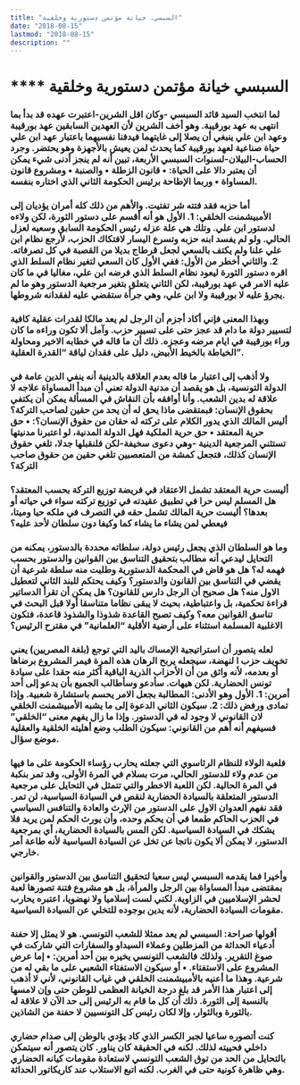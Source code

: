 ```yaml
---
title: "السبسي، خيانة مؤتمن دستورية وخلقية"
date: "2018-08-15"
lastmod: "2018-08-15"
description: ""
---
```

# **** **السبسي خيانة مؤتمن دستورية وخلقية**

### لما انتخب السيد قائد السبسي -وكان اقل الشرين-اعتبرت عهده قد بدأ بما انتهى به عهد بورقيبة. وهو أخف الشرين لأن العهدين السابقين عهد بورقيبة وعهد ابن علي ينبغي أن يصلا إلى غايتهما فيدفنا نفسيهما باعتبار عهد ابن علي حياة صناعية لعهد بورقيبة كما يحدث لمن يعيش بالأجهزة وهو يحتضر. وجرد الحساب-البيلان-لسنوات السبسي الأربعة، تبين أنه لم ينجز أدنى شيء يمكن أن يعتبر دالا على الحياة: • قانون الزطلة • والصنبة • ومشروع قانون المساواة • وربما الإطاحة برئيس الحكومة الثاني الذي اختاره بنفسه.

### أما حزبه فقد فتته شر تفتيت. والأهم من ذلك كله أمران يؤديان إلى الأمبيشمنت الخلقي: 1. الأول هو أنه أقسم على دستور الثورة، لكن ولاءه لدستور ابن علي. وتلك هي علة عزله رئيس الحكومة السابق وسعيه لعزل الحالي. ولو لم يفسد ابنه حزبه وتسرع اليسار لافتكاك الحزب، لأرجع نظام ابن علي علنا ولم يكتف بالسعي لجعل قرطاج بديلا من القصبة في كل تصرفاته. 2. والثاني أخطر من الأول: ففي الأول كان السعي لتغير نظام السلط الذي اقره دستور الثورة ليعود نظام السلط الذي فرضه ابن علي، مغاليا في ما كان عليه الامر في عهد بورقيبة، لكن الثاني يتعلق بتغير مرجعية الدستور وهو ما لم يجرؤ عليه لا بورقيبة ولا ابن علي، وهي جرأة ستقضي عليه لفقدانه شروطها.

### وبهذا المعنى فإني أكاد أجزم أن الرجل لم يعد مالكا لقدرات عقلية كافية لتسيير دولة ما دام قد عجز حتى على تسيير حزب. وآمل ألا تكون وراءه ما كان وراء بورقيبة في ايام مرضه وعجزه. ذلك أن ما قاله في خطابه الاخير ومحاولة الخياطة بالخيط الأبيض، دليل على فقدان لياقة “القدرة العقلية”.

### ولا أذهب إلى اعتبار ما قاله بعدم العلاقة بالدينية أنه ينفي الدين عامة في الدولة التونسية، بل هو يقصد أن مدنية الدولة تعني أن مبدأ المساواة علاجه لا علاقة له بدين الشعب. وأنا أوافقه بأن النقاش في المسألة يمكن أن يكتفي بحقوق الإنسان: فبمتقضى ماذا يحق له أن يحد من حقين لصاحب التركة؟ أليس المالك الذي يدور الكلام على تركته له حقان من حقوق الإنسان؟: • حق حرية المعتقد • حق حرية الملكية فهل الدولة المدنية، لو اعتبرنا مدنيتها تستثني المرجعية الدينية -وهي دعوى سخيفة-لكن فلنقبلها جدلا، تلغي حقوق الإنسان كذلك، فتجعل كمشة من المتعصبين تلغي حقين من حقوق صاحب التركة؟

### أليست حرية المعتقد تشمل الاعتقاد في فريضة توزيع التركة بحسب المعتقد؟ هل المسلم ليس حرا في تطبيق عقيدته في توزيع تركته سواء في حياته أو بعدها؟ أليست حرية المالك تشمل حقه في التصرف في ملكه حيا وميتا، فيعطي لمن يشاء ما يشاء كما وكيفا دون سلطان لأحد عليه؟

### وما هو السلطان الذي يجعل رئيس دولة، سلطاته محددة بالدستور، يمكنه من التحايل ليدعي أنه مطالب بتحقيق التناسق بين القوانين والدستور بحسب فهمه له؟ هل هو قاض في المحكمة الدستورية وطلبت منه سلطة شرعية أن يقضي في التناسق بين القانون والدستور؟ وكيف يحتكم للبند الثاني لتعطيل الاول منه؟ هل صحيح أن الرجل دارس للقانون؟ هل يمكن أن تقرأ الدساتير قراءة تحكمية، بل واعتباطية، بحيث لا يبقى نظاما متناسقا أولا قبل البحث في تناسق القوانين معه؟ وكيف تصبح القاعدة شذوذا والشذوذ قاعدة، فتكون الاغلبية المسلمة استثناء على أرضية الأقلية “العلمانية” في مقترح الرئيس؟

### لعله يتصور أن استراتيجية الإمساك باليد التي توجع (بلغة المصريين) يعني تخويف حزب ا لنهضة، سيجعله يربح الرهان هذه المرة فيمر المشروع برضاها أو بعدمه، لأنه واثق من أن الأحزاب الذرية الباقية أكثر منه حقدا على سيادة تونس الحضارية. لكن هيهات. سأدعو وسأطالب الجميع بأن يدعو إلى أحد أمرين: 1. الأول وهو الأدنى: المطالبة بجعل الامر يحسم باستشارة شعبية. وإذا تمادى ورفض ذلك: 2. سيكون الثاني الدعوة إلى ما يشبه الأمبيشمنت الخلقي لان القانوني لا وجود له في الدستور. وإذا ما زال يفهم معنى “الخلقي” فسيفهم أنه أهم من القانوني: سيكون الطلب وضع أهليته الخلقية والعقلية موضع سؤال.

### فلعبة الولاء للنظام الرئاسوي التي جعلته يحارب رؤساء الحكومة على ما فيها من عدم ولاء للدستور الحالي، مرت بسلام في المرة الأولى، وقد تمر بنكبة في المرة الحالية. لكن اللعبة الاخطر والتي تتمثل في التحايل على مرجعية الدستور المتعلقة بالسيادة الحضارية لنقص في السيادة السياسية، لن تمر. فقد نفهم العدوان الاول على الدستور من الإرث والعادة والتنافس السياسي في الحزب الحاكم طمعا في أن يحكم وحده، وأن يورث الحكم لمن يريد فلا يشكك في السيادة السياسية. لكن المس بالسيادة الحضارية، أي بمرجعية الدستور، لا يمكن ألا يكون ناتجا عن تخل عن السيادة السياسية لأنه طاعة أمر خارجي.

### وأخيرا فما يقدمه السبسي ليس سعيا لتحقيق التناسق بين الدستور والقوانين بمقتضى مبدأ المساواة بين الرجل والمرأة، بل هو مشروع فتنة تصورها لعبة لحشر الإسلاميين في الزاوية. لكني لست إسلاميا ولا نهضويا، اعتبره يحارب مقومات السيادة الحضارية، لأنه يدين بوجوده للتخلي عن السيادة السياسية.

### أقولها صراحة: السبسي لم يعد ممثلا للشعب التونسي. هو لا يمثل إلا حفنة أدعياء الحداثة من المزطلين وعملاء السيداو والسفارات التي شاركت في صوغ التقرير. ولذلك فالشعب التونسي يخيره بين أحد أمرين: • إما عرض المشروع على الاستفتاء. • أو سيكون الاستفتاء الشعبي على ما بقي له من شرعية. وهذا ما أعنيه بالأمبيشمنت الخلقي في غياب القانوني، لأني لا أذهب إلى اعتبار هذا الأمر قد بلغ درجة الخيانة العظمى للوطن حتى وإن لامسها بالنسبة إلى الثورة. ذلك أن كل ما قام به الرئيس إلى حد الآن لا علاقة له بالثورة وبالثوار، وإلا لكان رئيس كل التونسيين لا حفنة من الشاذين.

### كنت أتصوره ساعيا لجبر الكسر الذي كاد يؤدي بالوطن إلى صدام حضاري داخلي فحييته لذلك. لكنه في الحقيقة كان يناور. كان يتصور أنه سيتمكن بالتحايل من الحد من توق الشعب التونسي لاستعادة مقومات كيانه الحضاري وهي ظاهرة كونية حتى في الغرب. لكنه اتبع الاستلاب عند كاريكاتور الحداثة.

###